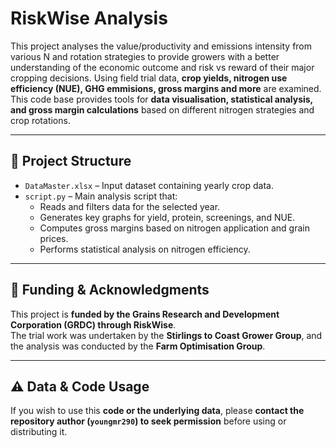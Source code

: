 # RiskWise Analysis

This project analyses the value/productivity and emissions intensity from various N and rotation strategies to provide growers with a better understanding of the economic outcome and risk vs reward of their major cropping decisions. 
Using field trial data, **crop yields, nitrogen use efficiency (NUE), GHG emmisions, gross margins and more** are examined. 
This code base provides tools for **data visualisation, statistical analysis, and gross margin calculations** based on different nitrogen strategies and crop rotations.

---

## 📂 Project Structure

- `DataMaster.xlsx` – Input dataset containing yearly crop data.
- `script.py` – Main analysis script that:
  - Reads and filters data for the selected year.
  - Generates key graphs for yield, protein, screenings, and NUE.
  - Computes gross margins based on nitrogen application and grain prices.
  - Performs statistical analysis on nitrogen efficiency.

---

## 📜 Funding & Acknowledgments

This project is **funded by the Grains Research and Development Corporation (GRDC) through RiskWise**.  
The trial work was undertaken by the **Stirlings to Coast Grower Group**, and the analysis was conducted by the **Farm Optimisation Group**.

---

## ⚠️ Data & Code Usage

If you wish to use this **code or the underlying data**, please **contact the repository author (`youngmr290`) to seek permission** before using or distributing it.
